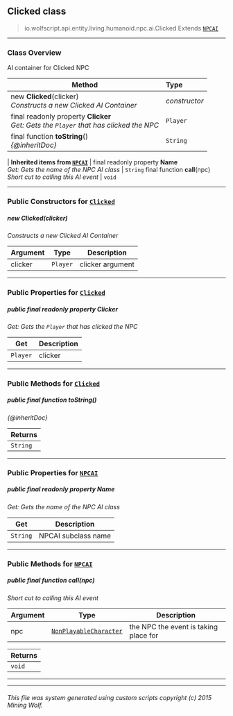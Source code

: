 ## Clicked __class__

>io.wolfscript.api.entity.living.humanoid.npc.ai.Clicked
>Extends [`NPCAI`](NPCAI.md)

---

### Class Overview

AI container for Clicked NPC

Method | Type   
--- | :--- 
new __Clicked__(clicker) <br> _Constructs a new Clicked AI Container_ | _constructor_
final readonly property __Clicker__ <br> _Get: Gets the `Player` that has clicked the NPC_ | `Player`
final function __toString__() <br> _{@inheritDoc}_ | `String`
 |
__Inherited items from [`NPCAI`](NPCAI.md)__ |
final readonly property __Name__ <br> _Get: Gets the name of the NPC AI class_ | `String`
final function __call__(npc) <br> _Short cut to calling this AI event_ | `void`





---

### Public Constructors for [`Clicked`](Clicked.md)

##### <a id='clicked'></a>new __Clicked__(clicker) 

_Constructs a new Clicked AI Container_

Argument | Type | Description  
--- | --- | --- 
clicker | `Player` | clicker argument

---

### Public Properties for [`Clicked`](Clicked.md)

##### <a id='clicker'></a>public final readonly property __Clicker__

_Get: Gets the `Player` that has clicked the NPC_

Get | Description
--- | --- 
`Player` | clicker



---

### Public Methods for [`Clicked`](Clicked.md)

##### <a id='tostring'></a>public final function __toString__()

_{@inheritDoc}_

Returns | 
--- | 
`String` |


---

### Public Properties for [`NPCAI`](NPCAI.md)

##### <a id='name'></a>public final readonly property __Name__

_Get: Gets the name of the NPC AI class_

Get | Description
--- | --- 
`String` | NPCAI subclass name



---

### Public Methods for [`NPCAI`](NPCAI.md)

##### <a id='call'></a>public final function __call__(npc)

_Short cut to calling this AI event_

Argument | Type | Description  
--- | --- | --- 
npc | [`NonPlayableCharacter`](../../NonPlayableCharacter.md) | the NPC the event is taking place for

Returns | 
--- | 
`void` |


---


---


###### This file was system generated using custom scripts copyright (c) 2015 Mining Wolf.
	

